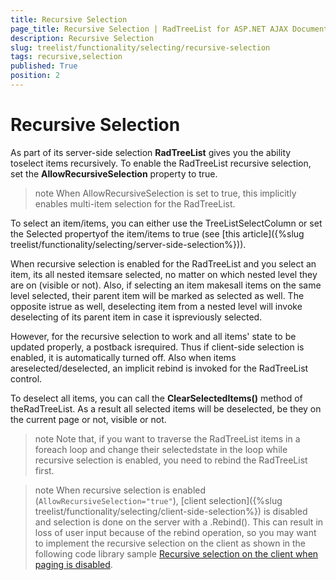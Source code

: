 ```yaml
---
title: Recursive Selection
page_title: Recursive Selection | RadTreeList for ASP.NET AJAX Documentation
description: Recursive Selection
slug: treelist/functionality/selecting/recursive-selection
tags: recursive,selection
published: True
position: 2
---
```


# Recursive Selection

As part of its server-side selection **RadTreeList** gives you the ability toselect items recursively. To enable the RadTreeList recursive selection, set the **AllowRecursiveSelection** property to true.

>note When AllowRecursiveSelection is set to true, this implicitly enables multi-item selection for the RadTreeList.
>


To select an item/items, you can either use the TreeListSelectColumn or set the Selected propertyof the item/items to true (see [this article]({%slug treelist/functionality/selecting/server-side-selection%})).

When recursive selection is enabled for the RadTreeList and you select an item, its all nested itemsare selected, no matter on which nested level they are on (visible or not). Also, if selecting an item makesall items on the same level selected, their parent item will be marked as selected as well. The opposite istrue as well, deselecting item from a nested level will invoke deselecting of its parent item in case it ispreviously selected.

However, for the recursive selection to work and all items' state to be updated properly, a postback isrequired. Thus if client-side selection is enabled, it is automatically turned off. Also when items areselected/deselected, an implicit rebind is invoked for the RadTreeList control.

To deselect all items, you can call the **ClearSelectedItems()** method of theRadTreeList. As a result all selected items will be deselected, be they on the current page or not, visible or not.

>note Note that, if you want to traverse the RadTreeList items in a foreach loop and change their selectedstate in the loop while recursive selection is enabled, you need to rebind the RadTreeList first.
>

>note When recursive selection is enabled (`AllowRecursiveSelection="true"`), [client selection]({%slug treelist/functionality/selecting/client-side-selection%}) is disabled and selection is done on the server with a .Rebind(). This can result in loss of user input because of the rebind operation, so you may want to implement the recursive selection on the client as shown in the following code library sample [Recursive selection on the client when paging is disabled](https://www.telerik.com/support/code-library/recursive-selection-on-the-client-when-paging-is-disabled).


